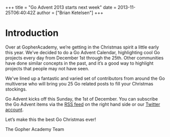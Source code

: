 +++
title = "Go Advent 2013 starts next week"
date = 2013-11-25T06:40:42Z
author = ["Brian Ketelsen"]
+++

# Introduction

Over at GopherAcademy, we’re getting in the Christmas spirit a little early this year.  We’ve decided to do a Go Advent Calendar, highlighting cool Go projects every day from December 1st through the 25th.  Other communities have done similar concepts in the past, and it’s a good way to highlight projects that people may not have seen.

We've lined up a fantastic and varied set of contributors from around the Go multiverse who will bring you 25 Go related posts to fill your Christmas stockings.

Go Advent kicks off this Sunday, the 1st of December. You can subscribe the Go Advent items via the [RSS feed](feed://blog.gopheracademy.com/feed.atom) on the right hand side or our [Twitter account](https://twitter.com/gopheracademy).

Let’s make this the best Go Christmas ever!

The Gopher Academy Team

